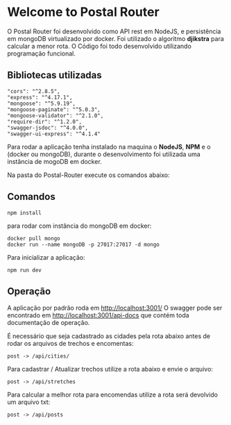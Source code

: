 # Welcome to Postal Router
O Postal Router foi desenvolvido como API rest em NodeJS, e persistência em mongoDB virtualizado por docker. Foi utilizado o algoritmo **djikstra** para calcular a menor rota. O Código foi todo desenvolvido utilizando programação funcional.

## Bibliotecas utilizadas
    "cors": "^2.8.5",
    "express": "^4.17.1",
    "mongoose": "^5.9.19",
    "mongoose-paginate": "^5.0.3",
    "mongoose-validator": "^2.1.0",
    "require-dir": "^1.2.0",
    "swagger-jsdoc": "^4.0.0",
    "swagger-ui-express": "^4.1.4"


Para rodar a aplicação tenha instalado na maquina o **NodeJS**, **NPM** e o (docker ou mongoDB), durante o desenvolvimento foi utilizada uma instância de mogoDB em docker.

Na pasta do Postal-Router execute os comandos abaixo:

## Comandos
    npm install

para rodar com instância do mongoDB em docker:

    docker pull mongo
    docker run --name mongoDB -p 27017:27017 -d mongo

Para inicializar a aplicação:

    npm run dev

## Operação
A aplicação por padrão roda em [http://localhost:3001/](http://localhost:3001/)
O swagger pode ser encontrado em [http://localhost:3001/api-docs](http://localhost:3001/api-docs) que contém toda documentação de operação.

É necessário que seja cadastrado as cidades pela rota abaixo antes de rodar os arquivos de trechos e encomentas:

    post -> /api/cities/

Para cadastrar / Atualizar trechos utilize a rota abaixo e envie o arquivo:

    post -> /api/stretches
    
Para calcular a melhor rota para encomendas utilize a rota será devolvido um arquivo txt:

    post -> /api/posts
    
